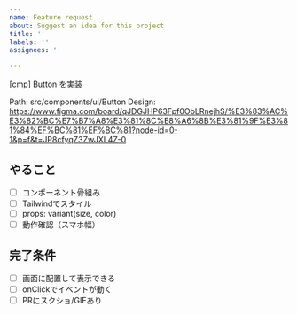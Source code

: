 ```yaml
---
name: Feature request
about: Suggest an idea for this project
title: ''
labels: ''
assignees: ''

---
```


[cmp] Button を実装

Path: src/components/ui/Button
Design: https://www.figma.com/board/qJDGJHP63Fpf0ObLRnejhS/%E3%83%AC%E3%82%BC%E7%B7%A8%E3%81%8C%E8%A6%8B%E3%81%9F%E3%81%84%EF%BC%81%EF%BC%81?node-id=0-1&p=f&t=JP8cfyqZ3ZwJXL4Z-0

## やること
- [ ] コンポーネント骨組み
- [ ] Tailwindでスタイル
- [ ] props: variant(size, color)
- [ ] 動作確認（スマホ幅）

## 完了条件
- [ ] 画面に配置して表示できる
- [ ] onClickでイベントが動く
- [ ] PRにスクショ/GIFあり
